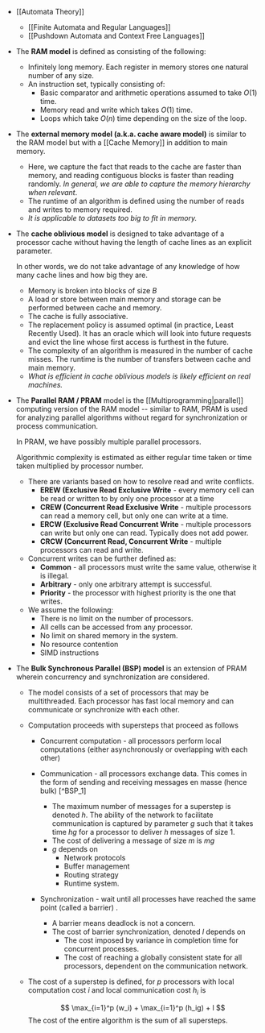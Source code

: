  * [[Automata Theory]]
	 * [[Finite Automata and Regular Languages]]
	 * [[Pushdown Automata and Context Free Languages]]

* The **RAM model** is defined as consisting of the following:
	* Infinitely long memory. Each register in memory stores one natural number of any size. 
	* An instruction set, typically consisting of:
		* Basic comparator and arithmetic operations assumed to take $O(1)$ time.
		* Memory read and write which takes $O(1)$ time.
		* Loops which take $O(n)$ time depending on the size of the loop.

* The **external memory model (a.k.a. cache aware model)** is similar to the RAM model but with a [[Cache Memory]] in addition to main memory. 
	* Here, we capture the fact that reads to the cache are faster than memory, and reading contiguous blocks is faster than reading randomly.  *In general, we are able to capture the memory hierarchy when relevant*. 
	* The runtime of an algorithm is defined using the number of reads and writes to memory required. 
	* *It is applicable to datasets too big to fit in memory.*

* The **cache oblivious model** is designed to take advantage of a processor cache without having the length of cache lines as an explicit parameter. 
  
  In other words, we do not take advantage of any knowledge of how many cache lines and how big they are. 
	* Memory is broken into blocks of size $B$
	* A load or store between main memory and storage can be performed between cache and memory. 
	* The cache is fully associative.
	* The replacement policy is assumed optimal (in practice, Least Recently Used). It has an oracle which will look into future requests and evict the line whose first access is furthest in the future. 
	* The complexity of an algorithm is measured in the number of cache misses. The runtime is the number of transfers between cache and main memory. 
	* *What is efficient in cache oblivious models is likely efficient on real machines.*

* The **Parallel RAM / PRAM** model is the [[Multiprogramming|parallel]] computing version of the RAM model -- similar to RAM, PRAM is used for analyzing parallel algorithms without regard for synchronization or process communication.
  
  In PRAM, we have possibly multiple parallel processors.
  
  Algorithmic complexity is estimated as either regular time taken or time taken multiplied by processor number.
	* There are variants based on how to resolve read and write conflicts. 
		* **EREW  (Exclusive Read Exclusive Write** - every memory cell can be read or written to by only one processor at a time
		* **CREW (Concurrent Read Exclusive Write** - multiple processors can read a memory cell, but only one can write at a time.
		* **ERCW (Exclusive Read Concurrent Write** - multiple processors can write but only one can read. Typically does not add power. 
		* **CRCW (Concurrent Read, Concurrent Write** - multiple processors can read and write. 
	* Concurrent writes can be further defined as:
		* **Common** - all processors must write the same value, otherwise it is illegal.
		* **Arbitrary** - only one arbitrary attempt is successful.
		* **Priority** - the processor with highest priority is the one that writes.
	* We assume the following:
		* There is no limit on the number of processors.
		* All cells can be accessed from any processor.
		* No limit on shared memory in the system.
		* No resource contention
		* SIMD instructions


* The **Bulk Synchronous Parallel (BSP) model**  is an extension of PRAM wherein concurrency and synchronization are considered.
	* The model consists of a set of processors that may be multithreaded. Each processor has fast local memory and can communicate or synchronize with each other.
	* Computation proceeds with supersteps that proceed as follows
		* Concurrent computation - all processors perform local computations (either asynchronously or overlapping with each other)
		* Communication - all processors exchange data. This comes in the form of sending and receiving messages en masse (hence bulk) [^BSP_1] 
			* The maximum number of messages for a superstep is denoted $h$. The ability of the network to facilitate communication is captured by parameter $g$ such that it takes time $hg$ for a processor to deliver $h$ messages of size $1$.
			* The cost of delivering a message of size $m$ is $mg$
			* $g$ depends on 
				* Network protocols
				* Buffer management
				* Routing strategy
				* Runtime system. 

		* Synchronization - wait until all processes have reached the same point (called a barrier) .
			* A barrier means deadlock is not a  concern. 
			* The cost of barrier synchronization, denoted $l$ depends on
				* The cost imposed by variance in completion time for concurrent processes.
				* The cost of reaching a globally consistent state for all processors, dependent on the communication network. 

	* The cost of a superstep is defined, for $p$ processors with local computation cost $i$ and local communication cost $h_i$ is 
	  
	  $$
	  \max_{i=1}^p (w_i) + \max_{i=1}^p (h_ig) + l
	  $$
	  The cost of the entire algorithm is the sum of all supersteps.

[^BSP]: By having it be done en masse, we can generate an upper bound for the time communication takes.